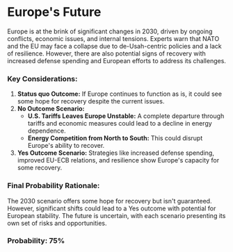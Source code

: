 <think>

# Europe's Future

Europe is at the brink of significant changes in 2030, driven by ongoing conflicts, economic issues, and internal tensions. Experts warn that NATO and the EU may face a collapse due to de-Usah-centric policies and a lack of resilience. However, there are also potential signs of recovery with increased defense spending and European efforts to address its challenges.

### Key Considerations:
1. **Status quo Outcome:** If Europe continues to function as is, it could see some hope for recovery despite the current issues.
2. **No Outcome Scenario:** 
   - **U.S. Tariffs Leaves Europe Unstable:** A complete departure through tariffs and economic measures could lead to a decline in energy dependence.
   - **Energy Competition from North to South:** This could disrupt Europe's ability to recover.
3. **Yes Outcome Scenario:** Strategies like increased defense spending, improved EU-ECB relations, and resilience show Europe's capacity for some recovery.

### Final Probability Rationale:
The 2030 scenario offers some hope for recovery but isn't guaranteed. However, significant shifts could lead to a Yes outcome with potential for European stability. The future is uncertain, with each scenario presenting its own set of risks and opportunities.

### Probability: 75%